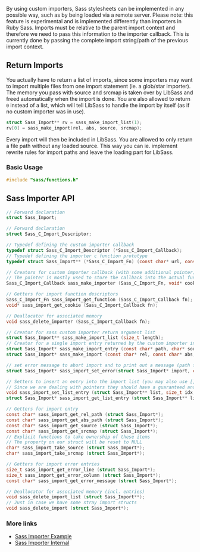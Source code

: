 By using custom importers, Sass stylesheets can be implemented in any possible way, such as by being loaded via a remote server. Please note: this feature is experimental and is implemented differently than importers in Ruby Sass. Imports must be relative to the parent import context and therefore we need to pass this information to the importer callback. This is currently done by passing the complete import string/path of the previous import context.

## Return Imports

You actually have to return a list of imports, since some importers may want to import multiple files from one import statement (ie. a glob/star importer).  The memory you pass with source and srcmap is taken over by LibSass and freed automatically when the import is done. You are also allowed to return `0` instead of a list, which will tell LibSass to handle the import by itself (as if no custom importer was in use).

```C
struct Sass_Import** rv = sass_make_import_list(1);
rv[0] = sass_make_import(rel, abs, source, srcmap);
```

Every import will then be included in LibSass. You are allowed to only return a file path without any loaded source. This way you can ie. implement rewrite rules for import paths and leave the loading part for LibSass.

### Basic Usage

```C
#include "sass/functions.h"
```

## Sass Importer API

```C
// Forward declaration
struct Sass_Import;

// Forward declaration
struct Sass_C_Import_Descriptor;

// Typedef defining the custom importer callback
typedef struct Sass_C_Import_Descriptor (*Sass_C_Import_Callback);
// Typedef defining the importer c function prototype
typedef struct Sass_Import** (*Sass_C_Import_Fn) (const char* url, const char* prev, void* cookie);

// Creators for custom importer callback (with some additional pointer)
// The pointer is mostly used to store the callback into the actual function
Sass_C_Import_Callback sass_make_importer (Sass_C_Import_Fn, void* cookie);

// Getters for import function descriptors
Sass_C_Import_Fn sass_import_get_function (Sass_C_Import_Callback fn);
void* sass_import_get_cookie (Sass_C_Import_Callback fn);

// Deallocator for associated memory
void sass_delete_importer (Sass_C_Import_Callback fn);

// Creator for sass custom importer return argument list
struct Sass_Import** sass_make_import_list (size_t length);
// Creator for a single import entry returned by the custom importer inside the list
struct Sass_Import* sass_make_import_entry (const char* path, char* source, char* srcmap);
struct Sass_Import* sass_make_import (const char* rel, const char* abs, char* source, char* srcmap);

// set error message to abort import and to print out a message (path from existing object is used in output)
struct Sass_Import* sass_import_set_error(struct Sass_Import* import, const char* message, size_t line, size_t col);

// Setters to insert an entry into the import list (you may also use [] access directly)
// Since we are dealing with pointers they should have a guaranteed and fixed size
void sass_import_set_list_entry (struct Sass_Import** list, size_t idx, struct Sass_Import* entry);
struct Sass_Import* sass_import_get_list_entry (struct Sass_Import** list, size_t idx);

// Getters for import entry
const char* sass_import_get_rel_path (struct Sass_Import*);
const char* sass_import_get_abs_path (struct Sass_Import*);
const char* sass_import_get_source (struct Sass_Import*);
const char* sass_import_get_srcmap (struct Sass_Import*);
// Explicit functions to take ownership of these items
// The property on our struct will be reset to NULL
char* sass_import_take_source (struct Sass_Import*);
char* sass_import_take_srcmap (struct Sass_Import*);

// Getters for import error entries
size_t sass_import_get_error_line (struct Sass_Import*);
size_t sass_import_get_error_column (struct Sass_Import*);
const char* sass_import_get_error_message (struct Sass_Import*);

// Deallocator for associated memory (incl. entries)
void sass_delete_import_list (struct Sass_Import**);
// Just in case we have some stray import structs
void sass_delete_import (struct Sass_Import*);
```

### More links

- [Sass Importer Example](api-importer-example.md)
- [Sass Importer Internal](api-importer-internal.md)

